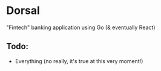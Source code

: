 # Dorsal

"Fintech" banking application using Go (& eventually React)

## Todo:
- Everything (no really, it's true at this very moment!)